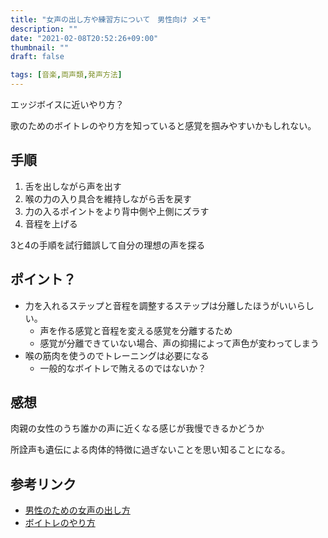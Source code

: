 ```yaml
---
title: "女声の出し方や練習方について　男性向け メモ"
description: ""
date: "2021-02-08T20:52:26+09:00"
thumbnail: ""
draft: false

tags: [音楽,両声類,発声方法]
---
```


エッジボイスに近いやり方？

歌のためのボイトレのやり方を知っていると感覚を掴みやすいかもしれない。
## 手順
1. 舌を出しながら声を出す
1. 喉の力の入り具合を維持しながら舌を戻す
1. 力の入るポイントをより背中側や上側にズラす
1. 音程を上げる

3と4の手順を試行錯誤して自分の理想の声を探る

## ポイント？
- 力を入れるステップと音程を調整するステップは分離したほうがいいらしい。
    - 声を作る感覚と音程を変える感覚を分離するため
    - 感覚が分離できていない場合、声の抑揚によって声色が変わってしまう
- 喉の筋肉を使うのでトレーニングは必要になる
    - 一般的なボイトレで賄えるのではないか？

## 感想
肉親の女性のうち誰かの声に近くなる感じが我慢できるかどうか

所詮声も遺伝による肉体的特徴に過ぎないことを思い知ることになる。

## 参考リンク
- [男性のための女声の出し方](https://youtu.be/JFnjOgOU4lU)
- [ボイトレのやり方](https://youtu.be/60mE9g2NlQQ)
